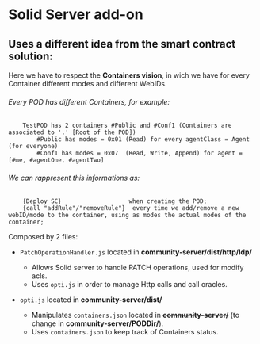 
# Solid Server add-on
## Uses a different idea from the smart contract solution:
  Here we have to respect the **Containers vision**, in wich we have for every Container different modes and different WebIDs.

###### Every POD has different Containers, for example:
		TestPOD has 2 containers #Public and #Conf1 (Containers are associated to '.' [Root of the POD])
			#Public has modes = 0x01 (Read) for every agentClass = Agent (for everyone)
			#Conf1 has modes = 0x07  (Read, Write, Append) for agent = [#me, #agentOne, #agentTwo]

###### We can rappresent this informations as:
		{Deploy SC}                   when creating the POD;
		{call "addRule"/"removeRule"}  every time we add/remove a new webID/mode to the container, using as modes the actual modes of the container;

Composed by 2 files:
* `PatchOperationHandler.js` located in **community-server/dist/http/ldp/**
  * Allows Solid server to handle PATCH operations, used for modify acls.
  * Uses `opti.js` in order to manage Http calls and call oracles.
  
* `opti.js` located in **community-server/dist/**
  * Manipulates `containers.json` located in ~~**community-server/**~~ (to change in **community-server/PODDir/**).
  * Uses `containers.json` to keep track of Containers status.
